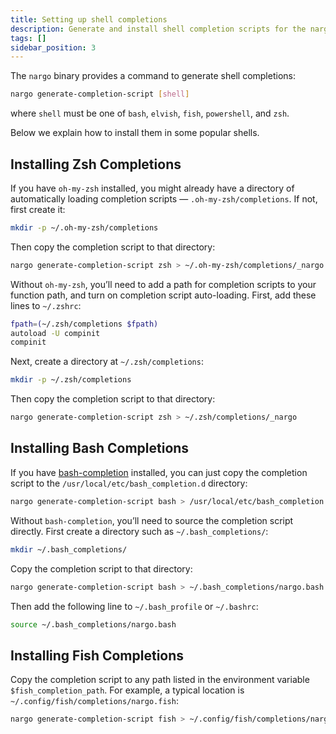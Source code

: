 ```yaml
---
title: Setting up shell completions
description: Generate and install shell completion scripts for the nargo CLI in zsh, bash, fish, powershell, and elvish.
tags: []
sidebar_position: 3
---
```


The `nargo` binary provides a command to generate shell completions:

```bash
nargo generate-completion-script [shell]
```

where `shell` must be one of `bash`, `elvish`, `fish`, `powershell`, and `zsh`.

Below we explain how to install them in some popular shells.

## Installing Zsh Completions

If you have `oh-my-zsh` installed, you might already have a directory of automatically loading completion scripts — `.oh-my-zsh/completions`.
If not, first create it:

```bash
mkdir -p ~/.oh-my-zsh/completions
```

Then copy the completion script to that directory:

```bash
nargo generate-completion-script zsh > ~/.oh-my-zsh/completions/_nargo
```

Without `oh-my-zsh`, you’ll need to add a path for completion scripts to your function path, and turn on completion script auto-loading.
First, add these lines to `~/.zshrc`:

```bash
fpath=(~/.zsh/completions $fpath)
autoload -U compinit
compinit
```

Next, create a directory at `~/.zsh/completions`:

```bash
mkdir -p ~/.zsh/completions
```

Then copy the completion script to that directory:

```bash
nargo generate-completion-script zsh > ~/.zsh/completions/_nargo
```

## Installing Bash Completions

If you have [bash-completion](https://github.com/scop/bash-completion) installed, you can just copy the completion script to the `/usr/local/etc/bash_completion.d` directory:

```bash
nargo generate-completion-script bash > /usr/local/etc/bash_completion.d/nargo
```

Without `bash-completion`, you’ll need to source the completion script directly.
First create a directory such as `~/.bash_completions/`:

```bash
mkdir ~/.bash_completions/
```

Copy the completion script to that directory:

```bash
nargo generate-completion-script bash > ~/.bash_completions/nargo.bash
```

Then add the following line to `~/.bash_profile` or `~/.bashrc`:


```bash
source ~/.bash_completions/nargo.bash
```

## Installing Fish Completions

Copy the completion script to any path listed in the environment variable `$fish_completion_path`. For example, a typical location is `~/.config/fish/completions/nargo.fish`:

```bash
nargo generate-completion-script fish > ~/.config/fish/completions/nargo.fish
```
